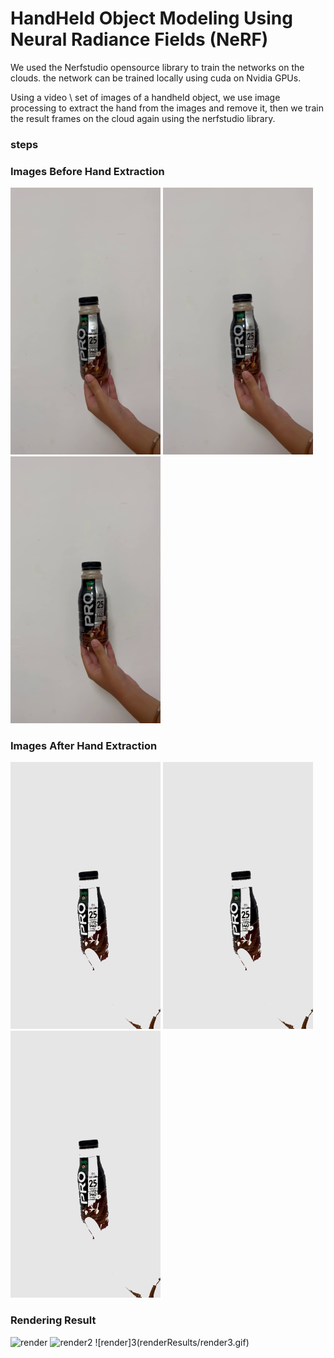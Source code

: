 # HandHeld Object Modeling Using Neural Radiance Fields (NeRF)
We used the Nerfstudio opensource library to train the networks on the clouds.
the network can be trained locally using cuda on Nvidia GPUs.

Using a video \ set of images of a handheld object, we use image processing to extract the hand from the images and remove it, then we train the result frames on the cloud again using the nerfstudio library.
### steps


### Images Before Hand Extraction
![example_image1](images/before_extracting_hand/example_image1.png)
![example_images2](images/before_extracting_hand/example_images2.png)
![example_image3](images/before_extracting_hand/example_image3.png)
### Images After Hand Extraction
![image_1](images/after_extracting_hand/image_1.png)
![image_2](images/after_extracting_hand/image_1.png)
![image_3](images/after_extracting_hand/image_1.png)
### Rendering Result
![render](renderResults/render.gif)
![render2](renderResults/render2.gif)
![render]3(renderResults/render3.gif)

